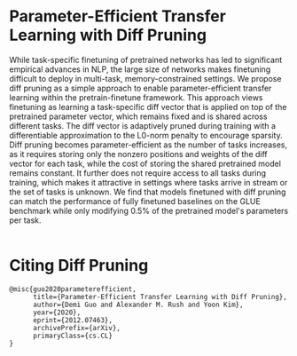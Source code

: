 # Parameter-Efficient Transfer Learning with Diff Pruning

While task-specific finetuning of pretrained networks has led to significant empirical advances in NLP, the large size of networks makes finetuning difficult to deploy in multi-task, memory-constrained settings. We propose diff pruning as a simple approach to enable parameter-efficient transfer learning within the pretrain-finetune framework. This approach views finetuning as learning a task-specific diff vector that is applied on top of the pretrained parameter vector, which remains fixed and is shared across different tasks. The diff vector is adaptively pruned during training with a differentiable approximation to the L0-norm penalty to encourage sparsity. Diff pruning becomes parameter-efficient as the number of tasks increases, as it requires storing only the nonzero positions and weights of the diff vector for each task, while the cost of storing the shared pretrained model remains constant. It further does not require access to all tasks during training, which makes it attractive in settings where tasks arrive in stream or the set of tasks is unknown. We find that models finetuned with diff pruning can match the performance of fully finetuned baselines on the GLUE benchmark while only modifying 0.5% of the pretrained model's parameters per task. <br> <br>

# Citing Diff Pruning
```
@misc{guo2020parameterefficient,
      title={Parameter-Efficient Transfer Learning with Diff Pruning}, 
      author={Demi Guo and Alexander M. Rush and Yoon Kim},
      year={2020},
      eprint={2012.07463},
      archivePrefix={arXiv},
      primaryClass={cs.CL}
}
```
